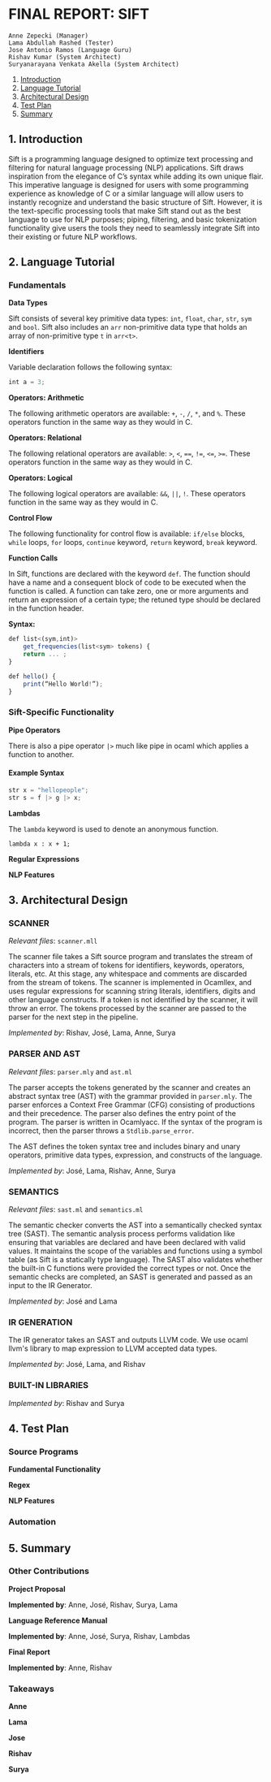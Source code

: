 # FINAL REPORT: SIFT 

```
Anne Zepecki (Manager)
Lama Abdullah Rashed (Tester)
Jose Antonio Ramos (Language Guru)
Rishav Kumar (System Architect)
Suryanarayana Venkata Akella (System Architect)
```

<!-- vscode-markdown-toc -->
 1. [Introduction](#Introduction)
 2. [Language Tutorial](#LanguageTutorial)
 3. [Architectural Design](#ArchitecturalDesign)
 4. [Test Plan](#TestPlan)
 5. [Summary](#Summary)
<!-- vscode-markdown-toc-config
	numbering=true
	autoSave=true
	/vscode-markdown-toc-config -->
<!-- /vscode-markdown-toc -->

##  1. <a name='Introduction'></a>Introduction

Sift is a programming language designed to optimize text processing and filtering for natural language processing (NLP) applications.
Sift draws inspiration from the elegance of C’s syntax while adding its own unique flair. This imperative language is designed for users with some programming experience as knowledge of C or a similar language will allow users to instantly recognize and understand the basic structure of Sift. However, it is the text-specific processing tools that make Sift stand out as the best language to use for NLP purposes; piping, filtering, and basic tokenization functionality give users the tools they need to seamlessly integrate Sift into their existing or future NLP workflows.

##  2. <a name='LanguageTutorial'></a>Language Tutorial

### Fundamentals 

**Data Types** 

Sift consists of several key primitive data types: `int`, `float`, `char`, `str`, `sym` and `bool`. Sift also includes an `arr` non-primitive data type that holds an array of non-primitive type `t` in `arr<t>`. 

**Identifiers** 

Variable declaration follows the following syntax: 

```js
int a = 3;
```

**Operators: Arithmetic**

The following arithmetic operators are available: `+`, `-`, `/`, `*`, and `%`. These operators function in the same way as they would in C. 

**Operators: Relational**

The following relational operators are available: `>`, `<`, `==`, `!=`, `<=`, `>=`. These operators function in the same way as they would in C. 

**Operators: Logical**

The following logical operators are available: `&&`, `||`, `!`. These operators function in the same way as they would in C. 

**Control Flow**

The following functionality for control flow is available: 
`if/else` blocks, `while` loops, `for` loops, `continue` keyword, `return` keyword, `break` keyword. 

**Function Calls**

In Sift, functions are declared with the keyword `def`. The function should have a name and a consequent block of code to be executed when the function is called.
A function can take zero, one or more arguments and return an expression of a certain type; the retuned type should be declared in the function header. 

**Syntax:**
```js
def list<(sym,int)> 
    get_frequencies(list<sym> tokens) {
    return ... ; 
}
```
```js
def hello() {
    print(“Hello World!”);
}
```

### Sift-Specific Functionality
 
**Pipe Operators**

There is also a pipe operator `|>` much like pipe in ocaml which applies a function to another.

#### Example Syntax

```js
str x = "hellopeople";
str s = f |> g |> x;
```

**Lambdas**

The `lambda` keyword is used to denote an anonymous function. 

`lambda x : x + 1;`

**Regular Expressions** 

**NLP Features** 


##  3. <a name='ArchitecturalDesign'></a>Architectural Design 

### SCANNER

_Relevant files_: `scanner.mll`

The scanner file takes a Sift source program and translates the stream of characters into a stream of tokens for identifiers, keywords, operators, literals, etc. At this stage, any whitespace and comments are discarded from the stream of tokens.
The scanner is implemented in Ocamllex, and uses regular expressions for scanning string literals, identifiers, digits and other language constructs. If a token is not identified by the scanner, it will throw an error. The tokens processed by the scanner are passed to the parser for the next step in the pipeline.

_Implemented by_: Rishav, José, Lama, Anne, Surya 

### PARSER AND AST

_Relevant files_: `parser.mly` and `ast.ml`

The parser accepts the tokens generated by the scanner and creates an abstract syntax tree (AST) with the grammar provided in `parser.mly`. The parser enforces a Context Free Grammar (CFG) consisting of productions and their precedence. The parser also defines the entry point of the program. The parser is written in Ocamlyacc. If the syntax of the program is incorrect, then the parser throws a `Stdlib.parse_error`.

The AST defines the token syntax tree and includes binary and unary operators, primitive data types, expression, and constructs of the language.

_Implemented by_: José, Lama, Rishav, Anne, Surya 

### SEMANTICS

_Relevant files_: `sast.ml` and `semantics.ml`

The semantic checker converts the AST into a semantically checked syntax tree (SAST). The semantic analysis process performs validation like ensuring that variables are declared and have been declared with valid values. It  maintains the scope of the variables and functions using a symbol table (as Sift is a statically type language). The SAST also validates whether the built-in C functions were provided the correct types or not. Once the semantic checks are completed, an SAST is generated and passed as an input to the IR Generator.

_Implemented by_: José and Lama

### IR GENERATION

The IR generator takes an SAST and outputs LLVM code. We use ocaml llvm's library to map expression to LLVM accepted data types. 

_Implemented by_: José, Lama, and Rishav

### BUILT-IN LIBRARIES

_Implemented by_: Rishav and Surya

##  4. <a name='TestPlan'></a>Test Plan

### Source Programs 

**Fundamental Functionality** 

**Regex** 

**NLP Features**

### Automation

##  5. <a name='Summary'></a>Summary

### Other Contributions 

**Project Proposal** 

__Implemented by__: Anne, José, Rishav, Surya, Lama

**Language Reference Manual**

__Implemented by__: Anne, José, Surya, Rishav, Lambdas

**Final Report**

__Implemented by__: Anne, Rishav

### Takeaways 

**Anne**

**Lama**

**Jose**

**Rishav**

**Surya** 



